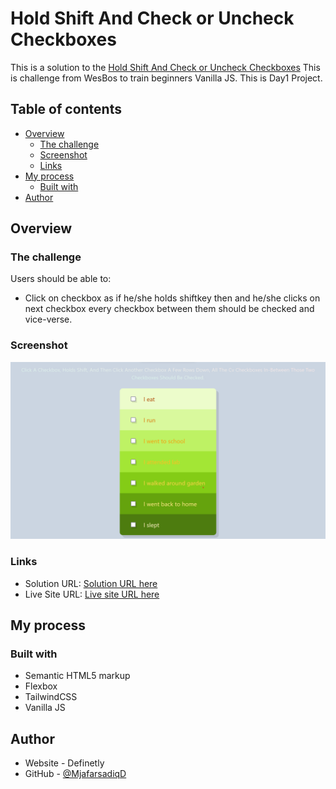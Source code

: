 # Hold Shift And Check or Uncheck Checkboxes

This is a solution to the [Hold Shift And Check or Uncheck Checkboxes]() This is challenge from WesBos to train beginners Vanilla JS. This is Day1 Project.  

## Table of contents

- [Overview](#overview)
  - [The challenge](#the-challenge)
  - [Screenshot](#screenshot)
  - [Links](#links)
- [My process](#my-process)
  - [Built with](#built-with)
- [Author](#author)

## Overview

### The challenge

Users should be able to:

- Click on checkbox as if he/she holds shiftkey then and he/she clicks on next checkbox every checkbox between them should be checked and vice-verse.
### Screenshot

![](./assets/images/desing.png)

### Links

- Solution URL: [Solution URL here](https://www.github.com/hold-shiftkey-and-check-or-uncheck-checkboxes/)
- Live Site URL: [Live site URL here](https://ashraful-fuqha.github.io/hold-shiftkey-and-check-or-uncheck-checkboxes/)

## My process

### Built with

- Semantic HTML5 markup
- Flexbox
- TailwindCSS 
- Vanilla JS

## Author

- Website - Definetly
- GitHub - [@MjafarsadiqD](https://github.com/Ashraful-Fuqha)